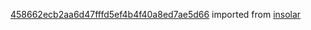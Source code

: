 [458662ecb2aa6d47fffd5ef4b4f40a8ed7ae5d66](https://github.com/insolar/insolar/commit/458662ecb2aa6d47fffd5ef4b4f40a8ed7ae5d66) imported from [insolar](https://github.com/insolar/insolar)
